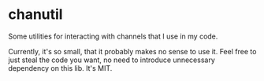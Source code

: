 # chanutil

Some utilities for interacting with channels that I use in my code.

Currently, it's so small, that it probably makes no sense to use it. Feel free
to just steal the code you want, no need to introduce unnecessary dependency
on this lib. It's MIT.
